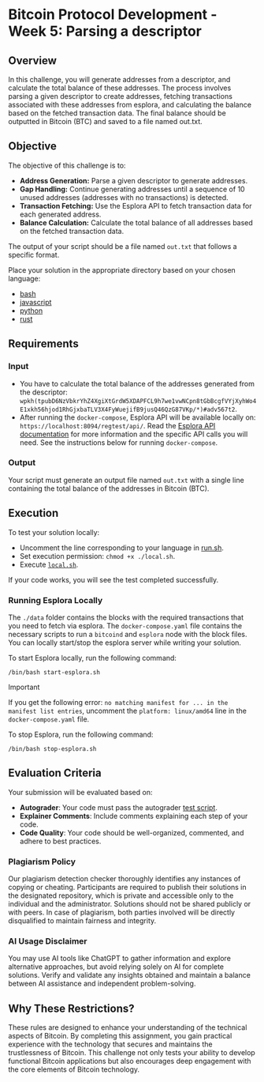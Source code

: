 # Bitcoin Protocol Development - Week 5: Parsing a descriptor

## Overview
In this challenge, you will generate addresses from a descriptor, and calculate the total balance of these addresses.
The process involves parsing a given descriptor to create addresses,
fetching transactions associated with these addresses from esplora,
and calculating the balance based on the fetched transaction data.
The final balance should be outputted in Bitcoin (BTC) and saved to a file named out.txt.

## Objective
The objective of this challenge is to:
- **Address Generation:** Parse a given descriptor to generate addresses.
- **Gap Handling:** Continue generating addresses until a sequence of 10 unused addresses (addresses with no transactions) is detected.
- **Transaction Fetching:** Use the Esplora API to fetch transaction data for each generated address.
- **Balance Calculation:** Calculate the total balance of all addresses based on the fetched transaction data.

The output of your script should be a file named `out.txt` that follows a specific format.

Place your solution in the appropriate directory based on your chosen language:
- [bash](./bash/solution.sh)
- [javascript](./javascript/index.js)
- [python](./python/main.py)
- [rust](./rust/src/main.rs)

## Requirements
### Input
- You have to calculate the total balance of the addresses generated from the descriptor: `wpkh(tpubD6NzVbkrYhZ4XgiXtGrdW5XDAPFCL9h7we1vwNCpn8tGbBcgfVYjXyhWo4E1xkh56hjod1RhGjxbaTLV3X4FyWuejifB9jusQ46QzG87VKp/*)#adv567t2`.
- After running the `docker-compose`, Esplora API will be available locally on: `https://localhost:8094/regtest/api/`. Read the [Esplora API documentation](https://github.com/Blockstream/esplora/blob/master/API.md) for more information and the specific API calls you will need. See the instructions below for running `docker-compose`.

### Output
Your script must generate an output file named `out.txt` with a single line containing the total balance of the addresses in Bitcoin (BTC).

## Execution
To test your solution locally:
- Uncomment the line corresponding to your language in [run.sh](./run.sh).
- Set execution permission: `chmod +x ./local.sh`.
- Execute [`local.sh`](./local.sh).

If your code works, you will see the test completed successfully.

### Running Esplora Locally
The `./data` folder contains the blocks with the required transactions that you need to fetch via esplora.
The `docker-compose.yaml` file contains the necessary scripts to run a `bitcoind` and `esplora` node with the block files. You can locally start/stop the esplora server while writing your solution.

To start Esplora locally, run the following command:
```
/bin/bash start-esplora.sh
```

> [!IMPORTANT]
> If you get the following error: `no matching manifest for ... in the manifest list entries`, uncomment the `platform: linux/amd64` line in the `docker-compose.yaml` file.

To stop Esplora, run the following command:
```
/bin/bash stop-esplora.sh
```

## Evaluation Criteria
Your submission will be evaluated based on:
- **Autograder**: Your code must pass the autograder [test script](./test/sanity-checks.spec.ts).
- **Explainer Comments**: Include comments explaining each step of your code.
- **Code Quality**: Your code should be well-organized, commented, and adhere to best practices.

### Plagiarism Policy
Our plagiarism detection checker thoroughly identifies any instances of copying or cheating. Participants are required to publish their solutions in the designated repository, which is private and accessible only to the individual and the administrator. Solutions should not be shared publicly or with peers. In case of plagiarism, both parties involved will be directly disqualified to maintain fairness and integrity.

### AI Usage Disclaimer
You may use AI tools like ChatGPT to gather information and explore alternative approaches, but avoid relying solely on AI for complete solutions. Verify and validate any insights obtained and maintain a balance between AI assistance and independent problem-solving.

## Why These Restrictions?
These rules are designed to enhance your understanding of the technical aspects of Bitcoin. By completing this assignment, you gain practical experience with the technology that secures and maintains the trustlessness of Bitcoin. This challenge not only tests your ability to develop functional Bitcoin applications but also encourages deep engagement with the core elements of Bitcoin technology.